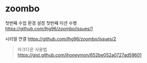 # zoombo

첫번째 수업 환경 설정
첫번째 미션 수행
 https://github.com/lhg96/zoombo/issues/1

시리얼 연결
 https://github.com/lhg96/zoombo/issues/2


>마크다운 사용법 https://gist.github.com/ihoneymon/652be052a0727ad59601

